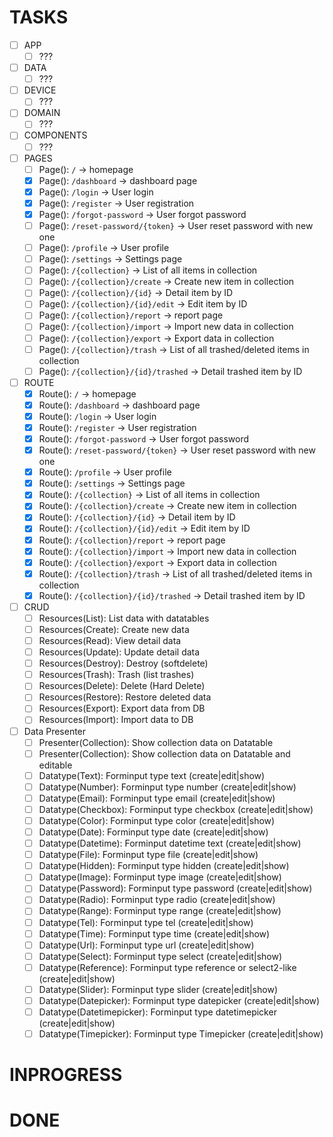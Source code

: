 # TASKS
- [ ] APP
  - [ ] ???
- [ ] DATA
  - [ ] ???
- [ ] DEVICE
  - [ ] ???
- [ ] DOMAIN
  - [ ] ???
- [ ] COMPONENTS
  - [ ] ???
- [ ] PAGES
  - [ ] Page(): `/` -> homepage
  - [X] Page(): `/dashboard` -> dashboard page
  - [X] Page(): `/login` -> User login
  - [X] Page(): `/register` -> User registration
  - [X] Page(): `/forgot-password` -> User forgot password
  - [ ] Page(): `/reset-password/{token}` -> User reset password with new one
  - [ ] Page(): `/profile` -> User profile
  - [ ] Page(): `/settings` -> Settings page
  - [ ] Page(): `/{collection}` -> List of all items in collection
  - [ ] Page(): `/{collection}/create` -> Create new item in collection
  - [ ] Page(): `/{collection}/{id}` -> Detail item by ID
  - [ ] Page(): `/{collection}/{id}/edit` -> Edit item by ID
  - [ ] Page(): `/{collection}/report` -> report page
  - [ ] Page(): `/{collection}/import` -> Import new data in collection
  - [ ] Page(): `/{collection}/export` -> Export data in collection
  - [ ] Page(): `/{collection}/trash` -> List of all trashed/deleted items in collection
  - [ ] Page(): `/{collection}/{id}/trashed` -> Detail trashed item by ID
- [ ] ROUTE
  - [X] Route(): `/` -> homepage
  - [X] Route(): `/dashboard` -> dashboard page
  - [X] Route(): `/login` -> User login
  - [X] Route(): `/register` -> User registration
  - [X] Route(): `/forgot-password` -> User forgot password
  - [X] Route(): `/reset-password/{token}` -> User reset password with new one
  - [X] Route(): `/profile` -> User profile
  - [X] Route(): `/settings` -> Settings page
  - [X] Route(): `/{collection}` -> List of all items in collection
  - [X] Route(): `/{collection}/create` -> Create new item in collection
  - [X] Route(): `/{collection}/{id}` -> Detail item by ID
  - [X] Route(): `/{collection}/{id}/edit` -> Edit item by ID
  - [X] Route(): `/{collection}/report` -> report page
  - [X] Route(): `/{collection}/import` -> Import new data in collection
  - [X] Route(): `/{collection}/export` -> Export data in collection
  - [X] Route(): `/{collection}/trash` -> List of all trashed/deleted items in collection
  - [X] Route(): `/{collection}/{id}/trashed` -> Detail trashed item by ID
- [ ] CRUD
  - [ ] Resources(List): List data with datatables
  - [ ] Resources(Create): Create new data
  - [ ] Resources(Read): View detail data
  - [ ] Resources(Update): Update detail data
  - [ ] Resources(Destroy): Destroy (softdelete)
  - [ ] Resources(Trash): Trash (list trashes)
  - [ ] Resources(Delete): Delete (Hard Delete)
  - [ ] Resources(Restore): Restore deleted data
  - [ ] Resources(Export): Export data from DB
  - [ ] Resources(Import): Import data to DB
- [ ] Data Presenter
  - [ ] Presenter(Collection): Show collection data on Datatable
  - [ ] Presenter(Collection): Show collection data on Datatable and editable
  - [ ] Datatype(Text): Forminput type text (create|edit|show)
  - [ ] Datatype(Number): Forminput type number (create|edit|show)
  - [ ] Datatype(Email): Forminput type email (create|edit|show)
  - [ ] Datatype(Checkbox): Forminput type checkbox (create|edit|show)
  - [ ] Datatype(Color): Forminput type color (create|edit|show)
  - [ ] Datatype(Date): Forminput type date (create|edit|show)
  - [ ] Datatype(Datetime): Forminput datetime text (create|edit|show)
  - [ ] Datatype(File): Forminput type file (create|edit|show)
  - [ ] Datatype(Hidden): Forminput type hidden (create|edit|show)
  - [ ] Datatype(Image): Forminput type image (create|edit|show)
  - [ ] Datatype(Password): Forminput type password (create|edit|show)
  - [ ] Datatype(Radio): Forminput type radio (create|edit|show)
  - [ ] Datatype(Range): Forminput type range (create|edit|show)
  - [ ] Datatype(Tel): Forminput type tel (create|edit|show)
  - [ ] Datatype(Time): Forminput type time (create|edit|show)
  - [ ] Datatype(Url): Forminput type url (create|edit|show)
  - [ ] Datatype(Select): Forminput type select (create|edit|show)
  - [ ] Datatype(Reference): Forminput type reference or select2-like (create|edit|show)
  - [ ] Datatype(Slider): Forminput type slider (create|edit|show)
  - [ ] Datatype(Datepicker): Forminput type datepicker (create|edit|show)
  - [ ] Datatype(Datetimepicker): Forminput type datetimepicker (create|edit|show)
  - [ ] Datatype(Timepicker): Forminput type Timepicker (create|edit|show)

# INPROGRESS

# DONE